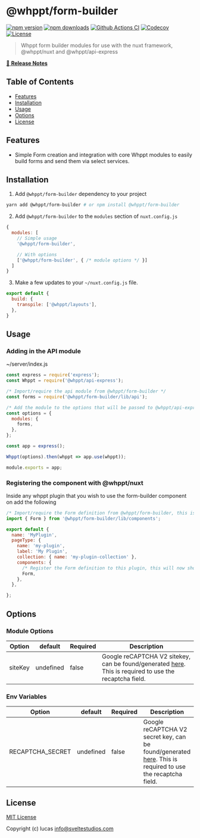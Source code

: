 # @whppt/form-builder

[![npm version][npm-version-src]][npm-version-href]
[![npm downloads][npm-downloads-src]][npm-downloads-href]
[![Github Actions CI][github-actions-ci-src]][github-actions-ci-href]
[![Codecov][codecov-src]][codecov-href]
[![License][license-src]][license-href]

> Whppt form builder modules for use with the nuxt framework, @whppt/nuxt and @whppt/api-express

[📖 **Release Notes**](./CHANGELOG.md)

## Table of Contents

- [Features](#features)
- [Installation](#installation)
- [Usage](#usage)
- [Options](#options)
- [License](#license)

## Features
- Simple Form creation and integration with core Whppt modules to easily build forms and send them via select services.

## Installation
1. Add `@whppt/form-builder` dependency to your project

```bash
yarn add @whppt/form-builder # or npm install @whppt/form-builder
```

2. Add `@whppt/form-builder` to the `modules` section of `nuxt.config.js`

```js
{
  modules: [
    // Simple usage
    '@whppt/form-builder',

    // With options
    ['@whppt/form-builder', { /* module options */ }]
  ]
}
```

3. Make a few updates to your `~/nuxt.config.js` file.
```js
export default {
  build: {
    transpile: ['@whppt/layouts'],
  },
}
```

## Usage

### Adding in the API module
~/server/index.js
```js
const express = require('express');
const Whppt = require('@whppt/api-express');

/* Import/require the api module from @whppt/form-builder */
const forms = require('@whppt/form-builder/lib/api');

/* Add the module to the options that will be passed to @whppt/api-express */
const options = {
  modules: {
    forms,
  },
};

const app = express();

Whppt(options).then(whppt => app.use(whppt));

module.exports = app;
```

### Registering the component with @whppt/nuxt
Inside any whppt plugin that you wish to use the form-builder component on add the following
```js
/* Import/require the Form definition from @whppt/form-builder, this is a whppt component */
import { Form } from '@whppt/form-builder/lib/components';

export default {
  name: 'MyPlugin',
  pageType: {
    name: 'my-plugin',
    label: 'My Plugin',
    collection: { name: 'my-plugin-collection' },
    components: {
      /* Register the Form definition to this plugin, this will now show up as a usable component on the template */
      Form,
    },
  },

};

```

## Options

### Module Options

| Option   | default   | Required | Description |
| ---------|-----------|----------|-------------|
| siteKey  | undefined | false    | Google reCAPTCHA V2 sitekey, can be found/generated [here](https://developers.google.com/recaptcha). This is required to use the recaptcha field. | 

### Env Variables
| Option           | default   | Required | Description |
| -----------------|-----------|----------|-------------|
| RECAPTCHA_SECRET | undefined | false    | Google reCAPTCHA V2 secret key, can be found/generated [here](https://developers.google.com/recaptcha). This is required to use the recaptcha field. | 


## License

[MIT License](./LICENSE)

Copyright (c) lucas <info@sveltestudios.com>

<!-- Badges -->
[npm-version-src]: https://img.shields.io/npm/v/@whppt/form-builder/latest.svg
[npm-version-href]: https://npmjs.com/package/@whppt/form-builder

[npm-downloads-src]: https://img.shields.io/npm/dt/@whppt/form-builder.svg
[npm-downloads-href]: https://npmjs.com/package/@whppt/form-builder

[github-actions-ci-src]: https://github.com//workflows/ci/badge.svg
[github-actions-ci-href]: https://github.com//actions?query=workflow%3Aci

[codecov-src]: https://img.shields.io/codecov/c/github/.svg
[codecov-href]: https://codecov.io/gh/

[license-src]: https://img.shields.io/npm/l/@whppt/form-builder.svg
[license-href]: https://npmjs.com/package/@whppt/form-builder
